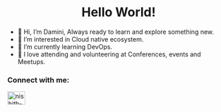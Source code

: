 <span align="center">
 <h1>Hello World!</h1>
</span>

- 👋 Hi, I’m Damini, Always ready to learn and explore something new.
- 👀 I’m interested in Cloud native ecosystem.
- 🌱 I’m currently learning DevOps.
- 💞️ I love attending and volunteering at Conferences, events and Meetups.

<h3 align="left">Connect with me:</h3>
<p align="left">
<a href="www.linkedin.com/in/damini-mahajan-42001" target="blank"><img align="center" src="https://raw.githubusercontent.com/rahuldkjain/github-profile-readme-generator/master/src/images/icons/Social/linked-in-alt.svg" alt="nishith-savla-8b0b851b0" height="30" width="40" /></a>
</p>



<!---
DaminiM-23/DaminiM-23 is a ✨ special ✨ repository because its `README.md` (this file) appears on your GitHub profile.
You can click the Preview link to take a look at your changes.
--->
